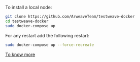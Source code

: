 To install a local node: 

```bash
git clone https://github.com/ArweaveTeam/testweave-docker
cd testweave-docker
sudo docker-compose up 
```

For any restart add the following restart:
```bash
sudo docker-compose up --force-recreate
```

[To know more](https://github.com/ArweaveTeam/testweave-docker)

